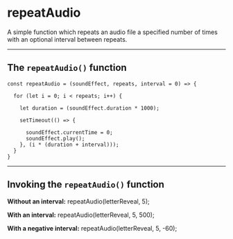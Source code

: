 # repeatAudio
A simple function which repeats an audio file a specified number of times with an optional interval between repeats.

______

## The `repeatAudio()` function

```
const repeatAudio = (soundEffect, repeats, interval = 0) => {

  for (let i = 0; i < repeats; i++) {

    let duration = (soundEffect.duration * 1000);

    setTimeout(() => {

      soundEffect.currentTime = 0;
      soundEffect.play();
    }, (i * (duration + interval)));
  }
}
```

______

## Invoking the `repeatAudio()` function

**Without an interval:**
    repeatAudio(letterReveal, 5);

**With an interval:**
    repeatAudio(letterReveal, 5, 500);

**With a negative interval:**
    repeatAudio(letterReveal, 5, -60);

